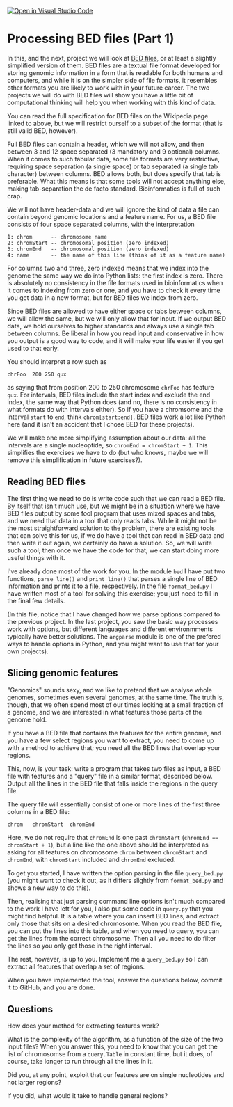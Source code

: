 [![Open in Visual Studio Code](https://classroom.github.com/assets/open-in-vscode-c66648af7eb3fe8bc4f294546bfd86ef473780cde1dea487d3c4ff354943c9ae.svg)](https://classroom.github.com/online_ide?assignment_repo_id=8424194&assignment_repo_type=AssignmentRepo)
# Processing BED files (Part 1)

In this, and the next, project we will look at [BED files](https://en.wikipedia.org/wiki/BED_(file_format)), or at least a slightly simplified version of them. BED files are a textual file format developed for storing genomic information in a form that is readable for both humans and computers, and while it is on the simpler side of file formats, it resembles other formats you are likely to work with in your future career. The two projects we will do with BED files will show you have a little bit of computational thinking will help you when working with this kind of data.

You can read the full specification for BED files on the Wikipedia page linked to above, but we will restrict ourself to a subset of the format (that is still valid BED, however).

Full BED files can contain a header, which we will not allow, and then between 3 and 12 space separated (3 mandatory and 9 optional) columns. When it comes to such tabular data, some file formats are very restrictive, requiring space separation (a single space) or tab separated (a single tab character) between columns. BED allows both, but does specify that tab is preferable. What this means is that some tools will not accept anything else, making tab-separation the de facto standard. Bioinformatics is full of such crap. 

We will not have header-data and we will ignore the kind of data a file can contain beyond genomic locations and a feature name. For us, a BED file consists of four space separated columns, with the interpretation

```
1: chrom      -- chromosome name
2: chromStart -- chromosomal position (zero indexed)
3: chromEnd   -- chromosomal position (zero indexed)
4: name       -- the name of this line (think of it as a feature name)
```

For columns two and three, zero indexed means that we index into the genome the same way we do into Python lists: the first index is zero. There is absolutely no consistency in the file formats used in bioinformatics when it comes to indexing from zero or one, and you have to check it every time you get data in a new format, but for BED files we index from zero.

Since BED files are allowed to have either space or tabs between columns, we will allow the same, but we will only allow that for input. If we output BED data, we hold ourselves to higher standards and always use a single tab between columns. Be liberal in how you read input and conservative in how you output is a good way to code, and it will make your life easier if you get used to that early.

You should interpret a row such as

```
chrFoo  200 250 qux
```

as saying that from position 200 to 250 chromosome `chrFoo` has feature `qux`. For intervals, BED files include the start index and exclude the end index, the same way that Python does (and no, there is no consistency in what formats do with intervals either). So if you have a chromsome and the interval `start` to `end`, think `chrom[start:end]`. BED files work a lot like Python here (and it isn't an accident that I chose BED for these projects).

We will make one more simplifying assumption about our data: all the intervals are a single nucleoptide, so `chromEnd = chromStart + 1`. This simplifies the exercises we have to do (but who knows, maybe we will remove this simplification in future exercises?).

## Reading BED files

The first thing we need to do is write code such that we can read a BED file. By itself that isn't much use, but we might be in a situation where we have BED files output by some fool program that uses mixed spaces and tabs, and we need that data in a tool that only reads tabs. While it might not be the most straightforward solution to the problem, there are existing tools that can solve this for us, if we do have a tool that can read in BED data and then write it out again, we certainly do have a solution. So, we will write such a tool; then once we have the code for that, we can start doing more useful things with it.

I've already done most of the work for you. In the module `bed` I have put two functions, `parse_line()` and `print_line()` that parses a single line of BED information and prints it to a file, respectively. In the file `format_bed.py` I have written most of a tool for solving this exercise; you just need to fill in the final few details.

(In this file, notice that I have changed how we parse options compared to the previous project. In the last project, you saw the basic way processes work with options, but different languages and different environmments typically have better solutions. The `argparse` module is one of the prefered ways to handle options in Python, and you might want to use that for your own projects).

## Slicing genomic features

"Genomics" sounds sexy, and we like to pretend that we analyse whole genomes, sometimes even several genomes, at the same time. The truth is, though, that we often spend most of our times looking at a small fraction of a genome, and we are interested in what features those parts of the genome hold.

If you have a BED file that contains the features for the entire genome, and you have a few select regions you want to extract, you need to come up with a method to achieve that; you need all the BED lines that overlap your regions.

This, now, is your task: write a program that takes two files as input, a BED file with features and a "query" file in a similar format, described below. Output all the lines in the BED file that falls inside the regions in the query file.

The query file will essentially consist of one or more lines of the first three columns in a BED file:

```
chrom   chromStart  chromEnd
```

Here, we do not require that `chromEnd` is one past `chromStart` (`chromEnd == chromStart + 1`), but a line like the one above should be interpreted as asking for all features on chromosome `chrom` between `chromStart` and `chromEnd`, with `chromStart` included and `chromEnd` excluded.

To get you started, I have written the option parsing in the file `query_bed.py` (you might want to check it out, as it differs slightly from `format_bed.py` and shows a new way to do this). 

Then, realising that just parsing command line options isn't much compared to the work I have left for you, I also put some code in `query.py` that you might find helpful. It is a table where you can insert BED lines, and extract only those that sits on a desired chromosome. When you read the BED file, you can put the lines into this table, and when you need to query, you can get the lines from the correct chromosome. Then all you need to do filter the lines so you only get those in the right interval.

The rest, however, is up to you. Implement me a `query_bed.py` so I can extract all features that overlap a set of regions.

When you have implemented the tool, answer the questions below, commit it to GitHub, and you are done.

## Questions

How does your method for extracting features work?

What is the complexity of the algorithm, as a function of the size of the two input files? When you answer this, you need to know that you can get the list of chromosomse from a `query.Table` in constant time, but it does, of course, take longer to run through all the lines in it.

Did you, at any point, exploit that our features are on single nucleotides and not larger regions?

If you did, what would it take to handle general regions?
